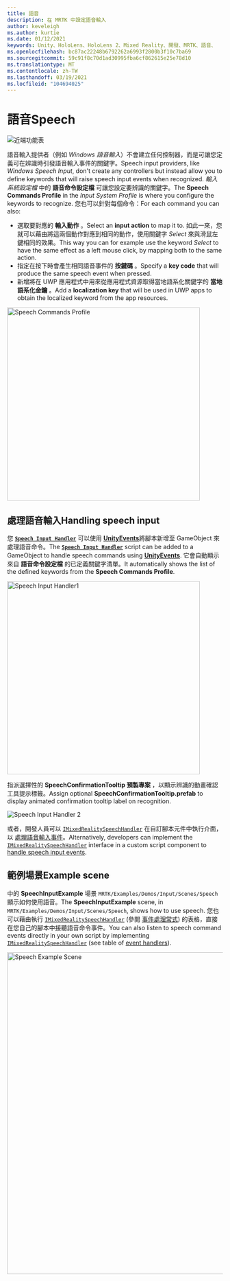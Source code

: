 ```yaml
---
title: 語音
description: 在 MRTK 中設定語音輸入
author: keveleigh
ms.author: kurtie
ms.date: 01/12/2021
keywords: Unity、HoloLens、HoloLens 2、Mixed Reality、開發、MRTK、語音、
ms.openlocfilehash: bc87ac22248b6792262a6993f2800b3f10c7ba69
ms.sourcegitcommit: 59c91f8c70d1ad30995fba6cf862615e25e78d10
ms.translationtype: MT
ms.contentlocale: zh-TW
ms.lasthandoff: 03/19/2021
ms.locfileid: "104694025"
---
```

# <a name="speech"></a><span data-ttu-id="120ab-104">語音</span><span class="sxs-lookup"><span data-stu-id="120ab-104">Speech</span></span>

![近端功能表](../images/input/MRTK_Input_Speech.png)

<span data-ttu-id="120ab-106">語音輸入提供者（例如 *Windows 語音輸入*）不會建立任何控制器，而是可讓您定義可在辨識時引發語音輸入事件的關鍵字。</span><span class="sxs-lookup"><span data-stu-id="120ab-106">Speech input providers, like *Windows Speech Input*, don't create any controllers but instead allow you to define keywords that will raise speech input events when recognized.</span></span> <span data-ttu-id="120ab-107">*輸入系統設定檔* 中的 **語音命令設定檔** 可讓您設定要辨識的關鍵字。</span><span class="sxs-lookup"><span data-stu-id="120ab-107">The **Speech Commands Profile** in the *Input System Profile* is where you configure the keywords to recognize.</span></span> <span data-ttu-id="120ab-108">您也可以針對每個命令：</span><span class="sxs-lookup"><span data-stu-id="120ab-108">For each command you can also:</span></span>

- <span data-ttu-id="120ab-109">選取要對應的 **輸入動作** 。</span><span class="sxs-lookup"><span data-stu-id="120ab-109">Select an **input action** to map it to.</span></span> <span data-ttu-id="120ab-110">如此一來，您就可以藉由將這兩個動作對應到相同的動作，使用關鍵字 *Select* 來與滑鼠左鍵相同的效果。</span><span class="sxs-lookup"><span data-stu-id="120ab-110">This way you can for example use the keyword *Select* to have the same effect as a left mouse click, by mapping both to the same action.</span></span>
- <span data-ttu-id="120ab-111">指定在按下時會產生相同語音事件的 **按鍵碼** 。</span><span class="sxs-lookup"><span data-stu-id="120ab-111">Specify a **key code** that will produce the same speech event when pressed.</span></span>
- <span data-ttu-id="120ab-112">新增將在 UWP 應用程式中用來從應用程式資源取得當地語系化關鍵字的 **當地語系化金鑰** 。</span><span class="sxs-lookup"><span data-stu-id="120ab-112">Add a **localization key** that will be used in UWP apps to obtain the localized keyword from the app resources.</span></span>

<img src="../images/input/SpeechCommandsProfile.png" width="450px" alt="Speech Commands Profile">

## <a name="handling-speech-input"></a><span data-ttu-id="120ab-113">處理語音輸入</span><span class="sxs-lookup"><span data-stu-id="120ab-113">Handling speech input</span></span>

<span data-ttu-id="120ab-114">您 [**`Speech Input Handler`**](xref:Microsoft.MixedReality.Toolkit.Input.SpeechInputHandler) 可以使用 [**UnityEvents**](https://docs.unity3d.com/Manual/UnityEvents.html)將腳本新增至 GameObject 來處理語音命令。</span><span class="sxs-lookup"><span data-stu-id="120ab-114">The [**`Speech Input Handler`**](xref:Microsoft.MixedReality.Toolkit.Input.SpeechInputHandler) script can be added to a GameObject to handle speech commands using [**UnityEvents**](https://docs.unity3d.com/Manual/UnityEvents.html).</span></span> <span data-ttu-id="120ab-115">它會自動顯示來自 **語音命令設定檔** 的已定義關鍵字清單。</span><span class="sxs-lookup"><span data-stu-id="120ab-115">It automatically shows the list of the defined keywords from the **Speech Commands Profile**.</span></span>

<img src="../images/input/SpeechCommands_SpeechInputHandler1.png" width="450px" alt="Speech Input Handler1">

<span data-ttu-id="120ab-116">指派選擇性的 **SpeechConfirmationTooltip 預製專案** ，以顯示辨識的動畫確認工具提示標籤。</span><span class="sxs-lookup"><span data-stu-id="120ab-116">Assign optional **SpeechConfirmationTooltip.prefab** to display animated confirmation tooltip label on recognition.</span></span>

<img src="../images/input/SpeechCommands_SpeechInputHandler2.png" alt="Speech Input Handler 2">

<span data-ttu-id="120ab-117">或者，開發人員可以 [`IMixedRealitySpeechHandler`](xref:Microsoft.MixedReality.Toolkit.Input.IMixedRealitySpeechHandler) 在自訂腳本元件中執行介面，以 [處理語音輸入事件](InputEvents.md#input-event-interface-example)。</span><span class="sxs-lookup"><span data-stu-id="120ab-117">Alternatively, developers can implement the [`IMixedRealitySpeechHandler`](xref:Microsoft.MixedReality.Toolkit.Input.IMixedRealitySpeechHandler) interface in a custom script component to [handle speech input events](InputEvents.md#input-event-interface-example).</span></span>

## <a name="example-scene"></a><span data-ttu-id="120ab-118">範例場景</span><span class="sxs-lookup"><span data-stu-id="120ab-118">Example scene</span></span>

<span data-ttu-id="120ab-119">中的 **SpeechInputExample** 場景 `MRTK/Examples/Demos/Input/Scenes/Speech` 顯示如何使用語音。</span><span class="sxs-lookup"><span data-stu-id="120ab-119">The **SpeechInputExample** scene, in `MRTK/Examples/Demos/Input/Scenes/Speech`, shows how to use speech.</span></span> <span data-ttu-id="120ab-120">您也可以藉由執行 [`IMixedRealitySpeechHandler`](xref:Microsoft.MixedReality.Toolkit.Input.IMixedRealitySpeechHandler) (參閱 [事件處理常式](InputEvents.md)) 的表格，直接在您自己的腳本中接聽語音命令事件。</span><span class="sxs-lookup"><span data-stu-id="120ab-120">You can also listen to speech command events directly in your own script by implementing [`IMixedRealitySpeechHandler`](xref:Microsoft.MixedReality.Toolkit.Input.IMixedRealitySpeechHandler) (see table of [event handlers](InputEvents.md)).</span></span>

<img src="../images/input/SpeechExampleScene.png" width="750px" alt="Speech Example Scene">
